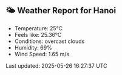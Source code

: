 <!-- WEATHER-START -->
## 🌤 Weather Report for Hanoi

- Temperature: 25°C
- Feels like: 25.36°C
- Conditions: overcast clouds
- Humidity: 69%
- Wind Speed: 1.65 m/s

Last updated: 2025-05-26 16:27:37 UTC
<!-- WEATHER-END -->
